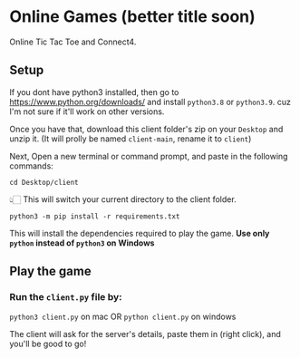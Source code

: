 # Online Games (better title soon)

Online Tic Tac Toe and Connect4.

## Setup

If you dont have python3 installed, then go to https://www.python.org/downloads/ and install `python3.8` or `python3.9`. cuz I'm not sure if it'll work on other versions.

Once you have that, download this client folder's zip on your `Desktop` and unzip it. (It will prolly be named `client-main`, rename it to `client`)

Next, Open a new terminal or command prompt, and paste in the following commands:

```
cd Desktop/client
```

👆🏻 This will switch your current directory to the client folder.

```
python3 -m pip install -r requirements.txt
```

This will install the dependencies required to play the game. **Use only `python` instead of `python3` on Windows**

## Play the game

### Run the `client.py` file by:

```python3 client.py```
on mac
OR
```python client.py```
 on windows

The client will ask for the server's details, paste them in (right click), and you'll be good to go!
